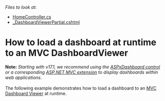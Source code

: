 <!-- default file list -->
*Files to look at*:

* [HomeController.cs](./CS/Dashboard_MVCLoadingDashboard/Controllers/HomeController.cs)
* [_DashboardViewerPartial.cshtml](./CS/Dashboard_MVCLoadingDashboard/Views/Home/_DashboardViewerPartial.cshtml)
<!-- default file list end -->
# How to load a dashboard at runtime to an MVC DashboardViewer


<p><strong>Note:</strong> <em>Starting with v17.1, we recommend using the <a href="https://documentation.devexpress.com/Dashboard/CustomDocument16976.aspx">ASPxDashboard control</a> or a corresponding <a href="https://documentation.devexpress.com/Dashboard/CustomDocument16977.aspx">ASP.NET MVC extension</a> to display dashboards within web applications.</em><br><br>The following example demonstrates how to load a dashboard to an <a href="https://documentation.devexpress.com/#Dashboard/CustomDocument17001">MVC Dashboard Viewer</a> at runtime.</p>

<br/>


